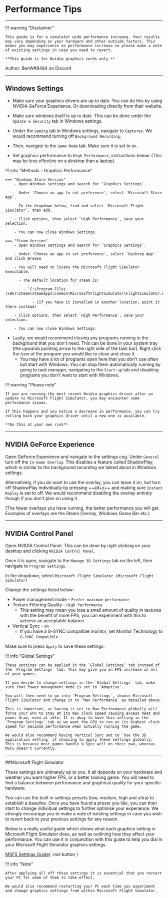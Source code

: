 # Performance Tips
---

!!! warning "Disclaimer"

    This guide is for a simulator wide performance increase. Your results may vary depending on your hardware and other outside factors. This means you may experience no performance increase so please make a note of existing settings in case you need to revert.
	
	**This guide is for Nvidia graphics cards only.**

Author: BenW#8484 on Discord

---

## Windows Settings

- Make sure your graphics drivers are up to date. You can do this by using NVIDIA GeForce Experience. Or downloading directly from their website.

- Make sure windows itself is up to date. This can be done under the `Update & Security` tab in Windows settings.

- Under the `Gaming` tab in Windows settings, navigate to `Captures`. We would recommend turning off `Background Recording`.

- Then, navigate to the `Game Mode` tab. Make sure it is set to `On`.

- Set graphics performance to `High Performance`, instructions below. (This may be less effective on a desktop than a laptop).

!!! info "Methods - Graphics Performance"

    === "Windows Store Version"
        - Open Windows settings and search for `Graphics Settings`.

        - Under 'Choose an app to set preference', select `Microsoft Store App`. 

        - In the dropdown below, find and select `Microsoft Flight Simulator`, then add.

        - Click options, then select `High Performance`, save your selection.

        - You can now close Windows Settings.
        
    === "Steam Version"
        - Open Windows settings and search for `Graphics Settings`.

        - Under 'Choose an app to set preference', select `Desktop App` and click Browse

        - You will need to locate the Microsoft Flight Simulator executable.

          - The default location for steam is:

            - `C:\Program Files (x86)\Steam\steamapps\common\MicrosoftFlightSimulator\FlightSimulator.exe`

                - (If you have it installed in another location, point it there instead)

        - Click options, then select `High Performance`, save your selection.

        - You can now close Windows Settings.

- Lastly, we would recommend closing any programs running in the background that you don't need. This can be done in your system tray (the upwards pointing arrow to the right side of the task bar). Right click the icon of the program you would like to close and close it. 
    - You may have a lot of programs open here that you don't use often but start with Windows. You can stop them automatically running by going to task manager, navigating to the `Start-up` tab and disabling programs you don't want to start with Windows.

!!! warning "Please note"

    If you are running the most recent Nvidia graphics driver after an update to Microsoft Flight Simulator, you may encounter some performance issues. 

    If this happens and you notice a decrease in performance, you can try rolling back your graphics driver until a new one is available.

    **Do this at your own risk**
---

## NVIDIA GeForce Experience

Open GeForce Experience and navigate to the settings cog. Under `General` turn off the `In-Game Overlay`. This disables a feature called ShadowPlay, which is similar to the background recording we talked about in Windows settings.

Alternatively, if you do want to use the overlay, you can leave it on, but turn off ShadowPlay individually by pressing ++alt+z++ and making sure `Instant Replay` is set to off. We would recommend disabling the overlay entirely though if you don't plan on using it.

(The fewer overlays you have running, the better performance you will get. Examples of overlays are the Steam Overlay, Windows Game Bar etc.)

---

## NVIDIA Control Panel

Open NVIDIA Control Panel. This can be done by right clicking on your desktop and clicking `NVIDIA Control Panel`.

Once it is open, navigate to the `Manage 3D Settings` tab on the left, then navigate to `Program Settings`.

In the dropdown, select `Microsoft Flight Simulator (Microsoft Flight Simulator)`

Change the settings listed below:

- Power management mode - `Prefer maximum performance`
- Texture Filtering Quality - `High Performance`
    - This setting may mean you lose a small amount of quality in textures with the benefit of more FPS, you can experiment with this to achieve an acceptable balance.
- Vertical Sync - `On`
    - If you have a G-SYNC compatible monitor, set Monitor Technology to `G-SYNC Compatible`

Make sure to press `Apply` to save these settings.

!!! info "Global Settings"

    These settings can be applied in the `Global Settings` tab instead of the `Program Settings` tab. This may give you an FPS increase in all of your games.

    If you decide to change settings in the `Global Settings` tab, make sure that Power management mode is set to `Adaptive`.

    You will then need to go into `Program Settings`, choose Microsoft Flight Simulator and change it to `Max Performance` as detailed above.

    This is important, as having it set to Max Performance globally will force your GPU to stay at its max clock speed causing excess heat and power draw, even at idle. It is okay to have this setting in the `Program Settings` tab as we want the GPU to run at its highest clock speed for maximum performance when actually running the game.

    We would also recommend having Vertical Sync set to `Use the 3D application setting` if choosing to apply these settings globally. This is because most games handle V-Sync well on their own, whereas MSFS doesn't currently.

---

##Microsoft Flight Simulator

These settings are ultimately up to you. It all depends on your hardware and weather you want higher FPS, or a better looking game. You will need to find a balance between performance and graphical quality for your specific hardware.

You can use the built in settings presets (low, medium, high and ultra) to establish a baseline. Once you have found a preset you like, you can then start to change individual settings to further optimise your experience. We strongly encourage you to make a note of existing settings in case you wish to revert back to your previous settings for any reason.

Below is a really useful guide which shows what each graphics setting in Microsoft Flight Simulator does, as well as outlining how they affect your performance. You can use it in conjunction with this guide to help you dial in your Microsoft Flight Simulator graphics settings. 

[MSFS Settings Guide](https://forums.flightsimulator.com/t/how-to-graphics-settings-and-performance-guide-3-16-2021/132407){ .md-button }

!!! info "Note"

    After applying all off these settings it is essential that you restart your PC for some of them to take effect.

    We would also recommend restarting your PC each time you experiment and change graphics settings from within Microsoft Flight Simulator.